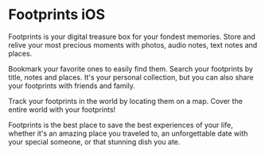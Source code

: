 # Footprints iOS

Footprints is your digital treasure box for your fondest memories. Store and relive your most precious moments with photos, audio notes, text notes and places.

Bookmark your favorite ones to easily find them. Search your footprints by title, notes and places. It's your personal collection, but you can also share your footprints with friends and family.

Track your footprints in the world by locating them on a map. Cover the entire world with your footprints!

Footprints is the best place to save the best experiences of your life, whether it's an amazing place you traveled to, an unforgettable date with your special someone, or that stunning dish you ate.
